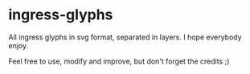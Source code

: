 # ingress-glyphs
All ingress glyphs in svg format, separated in layers. I hope everybody enjoy.

Feel free to use, modify and improve, but don't forget the credits ;)